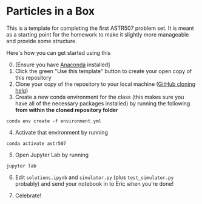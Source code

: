 # Particles in a Box
This is a template for completing the first ASTR507 problem set. It is meant as a starting point for the homework to make it slightly more manageable and provide some structure.

Here's how you can get started using this

0. [Ensure you have [Anaconda](https://www.anaconda.com/) installed]
1. Click the green "Use this template" button to create your open copy of this repository
2. Clone your copy of the repository to your local machine ([GitHub cloning help](https://docs.github.com/en/repositories/creating-and-managing-repositories/cloning-a-repository))
3. Create a new conda environment for the class (this makes sure you have all of the necessary packages installed) by running the following **from within the cloned repository folder**

``` conda env create -f environment.yml ```

4. Activate that environment by running

``` conda activate astr507 ```

5. Open Jupyter Lab by running

``` jupyter lab ```

6. Edit `solutions.ipynb` and `simulator.py` (plus `test_simulator.py` probably) and send your notebook in to Eric when you're done!

7. Celebrate!
